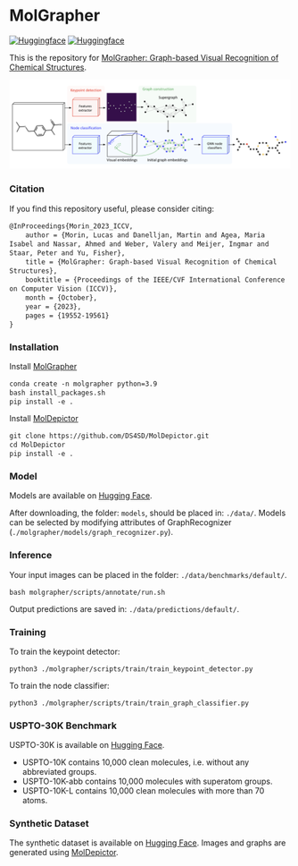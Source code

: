 # MolGrapher

[![Huggingface](https://img.shields.io/badge/%F0%9F%A4%97%20Hugging%20Face-USPTO%0A30K-blue)](https://huggingface.co/datasets/ds4sd/USPTO-30K/)
[![Huggingface](https://img.shields.io/badge/%F0%9F%A4%97%20Hugging%20Face-MolGrapher%0ASynthetic%0A300K-blue)](https://huggingface.co/datasets/ds4sd/MolGrapher-Synthetic-300K)

This is the repository for [MolGrapher: Graph-based Visual Recognition of Chemical Structures](https://openaccess.thecvf.com/content/ICCV2023/html/Morin_MolGrapher_Graph-based_Visual_Recognition_of_Chemical_Structures_ICCV_2023_paper.html).

![MolGrapher](assets/model_architecture.png)

### Citation

If you find this repository useful, please consider citing:
```
@InProceedings{Morin_2023_ICCV,
    author = {Morin, Lucas and Danelljan, Martin and Agea, Maria Isabel and Nassar, Ahmed and Weber, Valery and Meijer, Ingmar and Staar, Peter and Yu, Fisher},
    title = {MolGrapher: Graph-based Visual Recognition of Chemical Structures},
    booktitle = {Proceedings of the IEEE/CVF International Conference on Computer Vision (ICCV)},
    month = {October},
    year = {2023},
    pages = {19552-19561}
}
```

### Installation

Install [MolGrapher](https://github.com/DS4SD/MolGrapher/)
```
conda create -n molgrapher python=3.9
bash install_packages.sh
pip install -e .
```

Install [MolDepictor](https://github.com/DS4SD/MolDepictor/)
```
git clone https://github.com/DS4SD/MolDepictor.git
cd MolDepictor
pip install -e .
```

### Model

Models are available on [Hugging Face](https://huggingface.co/ds4sd/MolGrapher).

After downloading, the folder: `models`, should be placed in: `./data/`.
Models can be selected by modifying attributes of GraphRecognizer (`./molgrapher/models/graph_recognizer.py`). 

### Inference

Your input images can be placed in the folder: `./data/benchmarks/default/`.
```
bash molgrapher/scripts/annotate/run.sh
```
Output predictions are saved in: `./data/predictions/default/`.

### Training

To train the keypoint detector:
```
python3 ./molgrapher/scripts/train/train_keypoint_detector.py
```
To train the node classifier:
```
python3 ./molgrapher/scripts/train/train_graph_classifier.py
```

### USPTO-30K Benchmark

USPTO-30K is available on [Hugging Face](https://huggingface.co/datasets/ds4sd/USPTO-30K).
- USPTO-10K contains 10,000 clean molecules, i.e. without any abbreviated groups. 
- USPTO-10K-abb contains 10,000 molecules with superatom groups.
- USPTO-10K-L contains 10,000 clean molecules with more than 70 atoms. 

### Synthetic Dataset

The synthetic dataset is available on [Hugging Face](https://huggingface.co/datasets/ds4sd/MolGrapher-Synthetic-300K).
Images and graphs are generated using [MolDepictor](https://github.com/DS4SD/MolDepictor/).
